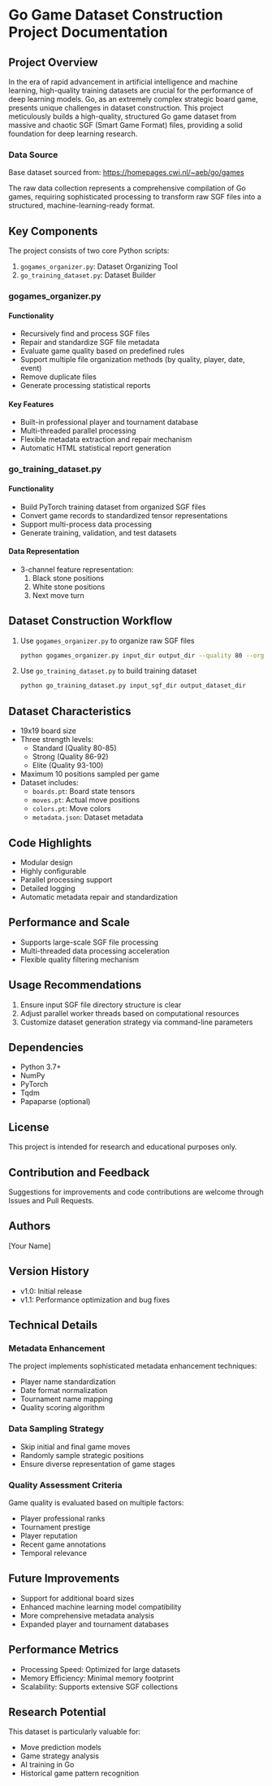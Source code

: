 # Go Game Dataset Construction Project Documentation

## Project Overview

In the era of rapid advancement in artificial intelligence and machine learning, high-quality training datasets are crucial for the performance of deep learning models. Go, as an extremely complex strategic board game, presents unique challenges in dataset construction. This project meticulously builds a high-quality, structured Go game dataset from massive and chaotic SGF (Smart Game Format) files, providing a solid foundation for deep learning research.

### Data Source
Base dataset sourced from: https://homepages.cwi.nl/~aeb/go/games

The raw data collection represents a comprehensive compilation of Go games, requiring sophisticated processing to transform raw SGF files into a structured, machine-learning-ready format.

## Key Components

The project consists of two core Python scripts:

1. `gogames_organizer.py`: Dataset Organizing Tool
2. `go_training_dataset.py`: Dataset Builder

### gogames_organizer.py

#### Functionality
- Recursively find and process SGF files
- Repair and standardize SGF file metadata
- Evaluate game quality based on predefined rules
- Support multiple file organization methods (by quality, player, date, event)
- Remove duplicate files
- Generate processing statistical reports

#### Key Features
- Built-in professional player and tournament database
- Multi-threaded parallel processing
- Flexible metadata extraction and repair mechanism
- Automatic HTML statistical report generation

### go_training_dataset.py

#### Functionality
- Build PyTorch training dataset from organized SGF files
- Convert game records to standardized tensor representations
- Support multi-process data processing
- Generate training, validation, and test datasets

#### Data Representation
- 3-channel feature representation:
  1. Black stone positions
  2. White stone positions
  3. Next move turn

## Dataset Construction Workflow

1. Use `gogames_organizer.py` to organize raw SGF files
   ```bash
   python gogames_organizer.py input_dir output_dir --quality 80 --organize quality
   ```

2. Use `go_training_dataset.py` to build training dataset
   ```bash
   python go_training_dataset.py input_sgf_dir output_dataset_dir
   ```

## Dataset Characteristics

- 19x19 board size
- Three strength levels:
  - Standard (Quality 80-85)
  - Strong (Quality 86-92)
  - Elite (Quality 93-100)
- Maximum 10 positions sampled per game
- Dataset includes:
  - `boards.pt`: Board state tensors
  - `moves.pt`: Actual move positions
  - `colors.pt`: Move colors
  - `metadata.json`: Dataset metadata

## Code Highlights

- Modular design
- Highly configurable
- Parallel processing support
- Detailed logging
- Automatic metadata repair and standardization

## Performance and Scale

- Supports large-scale SGF file processing
- Multi-threaded data processing acceleration
- Flexible quality filtering mechanism

## Usage Recommendations

1. Ensure input SGF file directory structure is clear
2. Adjust parallel worker threads based on computational resources
3. Customize dataset generation strategy via command-line parameters

## Dependencies

- Python 3.7+
- NumPy
- PyTorch
- Tqdm
- Papaparse (optional)

## License

This project is intended for research and educational purposes only.

## Contribution and Feedback

Suggestions for improvements and code contributions are welcome through Issues and Pull Requests.

## Authors

[Your Name]

## Version History

- v1.0: Initial release
- v1.1: Performance optimization and bug fixes

## Technical Details

### Metadata Enhancement

The project implements sophisticated metadata enhancement techniques:

- Player name standardization
- Date format normalization
- Tournament name mapping
- Quality scoring algorithm

### Data Sampling Strategy

- Skip initial and final game moves
- Randomly sample strategic positions
- Ensure diverse representation of game stages

### Quality Assessment Criteria

Game quality is evaluated based on multiple factors:
- Player professional ranks
- Tournament prestige
- Player reputation
- Recent game annotations
- Temporal relevance

## Future Improvements

- Support for additional board sizes
- Enhanced machine learning model compatibility
- More comprehensive metadata analysis
- Expanded player and tournament databases

## Performance Metrics

- Processing Speed: Optimized for large datasets
- Memory Efficiency: Minimal memory footprint
- Scalability: Supports extensive SGF collections

## Research Potential

This dataset is particularly valuable for:
- Move prediction models
- Game strategy analysis
- AI training in Go
- Historical game pattern recognition